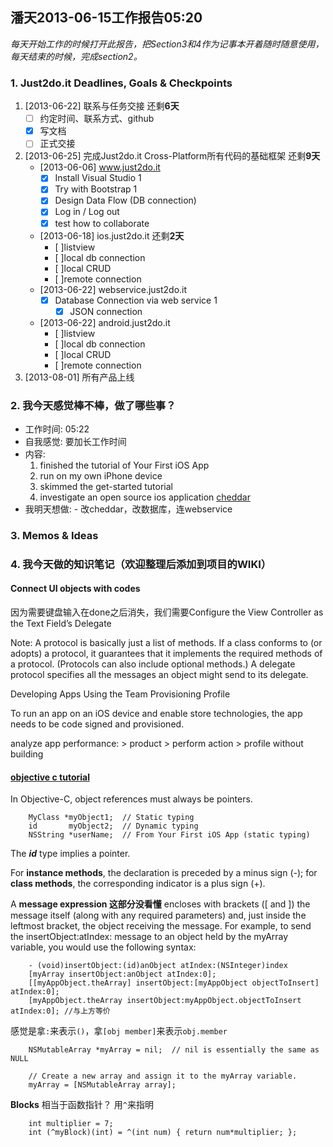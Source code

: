 ## 潘天2013-06-15工作报告05:20

*每天开始工作的时候打开此报告，把Section3和4作为记事本开着随时随意使用，每天结束的时候，完成section2。*

### 1. Just2do.it Deadlines, Goals & Checkpoints

1. [2013-06-22] 联系与任务交接 还剩**6天**
	- [ ] 约定时间、联系方式、github
	- [x] 写文档
	- [ ] 正式交接
2. [2013-06-25] 完成Just2do.it Cross-Platform所有代码的基础框架 还剩**9天**
	- [2013-06-06] www.just2do.it
		- [x] Install Visual Studio 1
		- [x] Try with Bootstrap 1
		- [x] Design Data Flow (DB connection)
		- [x] Log in / Log out
		- [x] test how to collaborate
	- [2013-06-18] ios.just2do.it	 还剩**2天**
		- [ ]listview 
		- [ ]local db connection
		- [ ]local CRUD
		- [ ]remote connection
	- [2013-06-22] webservice.just2do.it 
		- [x] Database Connection via web service 1
		     - [x] JSON connection
	- [2013-06-22] android.just2do.it
		- [ ]listview 
		- [ ]local db connection
		- [ ]local CRUD
		- [ ]remote connection
3. [2013-08-01] 所有产品上线

### 2. 我今天感觉棒不棒，做了哪些事？

- 工作时间: 05:22
- 自我感觉: 要加长工作时间
- 内容: 
    1. finished the tutorial of Your First iOS App
    2. run on my own iPhone device
	3. skimmed the get-started tutorial
	3. investigate an open source ios application [cheddar](https://github.com/nothingmagical/cheddar-ios)
- 我明天想做:
		- 改cheddar，改数据库，连webservice
		
### 3. Memos & Ideas


### 4. 我今天做的知识笔记（欢迎整理后添加到项目的WIKI）
#### Connect UI objects with codes

因为需要键盘输入在done之后消失，我们需要Configure the View Controller as the Text Field’s Delegate

Note: A protocol is basically just a list of methods. If a class conforms to (or adopts) a protocol, it guarantees that it implements the required methods of a protocol. (Protocols can also include optional methods.) A delegate protocol specifies all the messages an object might send to its delegate.

Developing Apps Using the Team Provisioning Profile

To run an app on an iOS device and enable store technologies, the app needs to be code signed and provisioned.

analyze app performance: > product > perform action > profile without building

#### [objective c tutorial](http://developer.apple.com/library/ios/#referencelibrary/GettingStarted/RoadMapiOS/chapters/WriteObjective-CCode/WriteObjective-CCode/WriteObjective-CCode.html)

In Objective-C, object references must always be pointers.

		MyClass *myObject1;  // Static typing
		id       myObject2;  // Dynamic typing
		NSString *userName;  // From Your First iOS App (static typing)

The ***id*** type implies a pointer.

For **instance methods**, the declaration is preceded by a minus sign (-); for **class methods**, the corresponding indicator is a plus sign (+). 


A **message expression 这部分没看懂** encloses with brackets ([ and ]) the message itself (along with any required parameters) and, just inside the leftmost bracket, the object receiving the message. For example, to send the insertObject:atIndex: message to an object held by the myArray variable, you would use the following syntax:

		- (void)insertObject:(id)anObject atIndex:(NSInteger)index
		[myArray insertObject:anObject atIndex:0];
		[[myAppObject.theArray] insertObject:[myAppObject objectToInsert] atIndex:0];
		[myAppObject.theArray insertObject:myAppObject.objectToInsert atIndex:0]; //与上方等价
		
感觉是拿`:`来表示`()`，拿`[obj member]`来表示`obj.member`

		NSMutableArray *myArray = nil;  // nil is essentially the same as NULL
 
		// Create a new array and assign it to the myArray variable.
		myArray = [NSMutableArray array];

**Blocks** 相当于函数指针？ 用`^`来指明

		int multiplier = 7;
		int (^myBlock)(int) = ^(int num) { return num*multiplier; };
		
